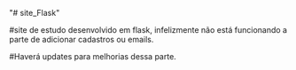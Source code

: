"# site_Flask" 

#site de estudo desenvolvido em flask, infelizmente não está funcionando a parte de adicionar cadastros ou emails.

#Haverá updates para melhorias dessa parte.